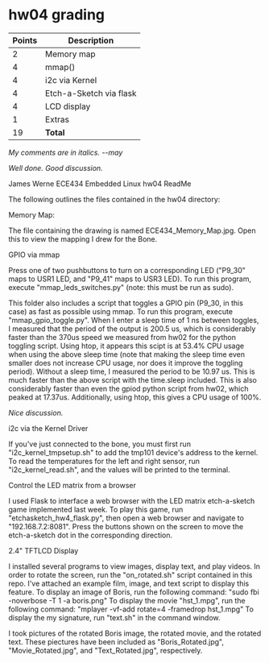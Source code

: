 # hw04 grading

| Points      | Description |
| ----------- | ----------- |
|  2 | Memory map 
|  4 | mmap()
|  4 | i2c via Kernel
|  4 | Etch-a-Sketch via flask
|  4 | LCD display
|  1 | Extras
| 19 | **Total**

*My comments are in italics. --may*

*Well done.  Good discussion.*

James Werne
ECE434 Embedded Linux
hw04 ReadMe

The following outlines the files contained in the hw04 directory:


Memory Map:

The file containing the drawing is named ECE434_Memory_Map.jpg. Open this to view the mapping I drew for the Bone.


GPIO via mmap

Press one of two pushbuttons to turn on a corresponding LED ("P9_30" maps to USR1 LED, and "P9_41" maps to USR3 LED). To run this program, execute "mmap_leds_switches.py" (note: this must be run as sudo).

This folder also includes a script that toggles a GPIO pin (P9_30, in this case) as fast as possible using mmap. To run this program, execute "mmap_gpio_toggle.py".
When I enter a sleep time of 1 ns between toggles, I measured that the period of the output is 200.5 us, which is considerably faster than the 370us speed we measured from hw02 for the python toggling script. Using htop, it appears this scipt
is at 53.4% CPU usage when using the above sleep time (note that making the sleep time even smaller does not increase CPU usage, nor does it improve the toggling period).
Without a sleep time, I measured the period to be 10.97 us. This is much faster than the above script with the time.sleep included. This is also considerably faster than even the gpiod python script from hw02, which peaked at 17.37us. Additionally, 
using htop, this gives a CPU usage of 100%.

*Nice discussion.*

i2c via the Kernel Driver

If you've just connected to the bone, you must first run "i2c_kernel_tmpsetup.sh" to add the tmp101 device's address to the kernel. To read the temperatures for the left and right sensor, run "i2c_kernel_read.sh", and the values will be printed to the terminal.



Control the LED matrix from a browser

I used Flask to interface a web browser with the LED matrix etch-a-sketch game implemented last week. To play this game, run "etchasketch_hw4_flask.py", then open a web browser and navigate to "192.168.7.2:8081". Press the buttons shown on the screen to move the etch-a-sketch dot in the corresponding direction.



2.4" TFTLCD Display

I installed several programs to view images, display text, and play videos.
In order to rotate the screen, run the "on_rotated.sh" script contained in this repo. I've attached an example film, image, and text script to display this feature.
To display an image of Boris, run the following command: "sudo fbi -noverbose -T 1 -a boris.png"
To display the movie "hst_1.mpg", run the following command: "mplayer -vf-add rotate=4 -framedrop hst_1.mpg"
To display the my signature, run "text.sh" in the command window.

I took pictures of the rotated Boris image, the rotated movie, and the rotated text. These piectures have been included as "Boris_Rotated.jpg", "Movie_Rotated.jpg", and "Text_Rotated.jpg", respectively.
